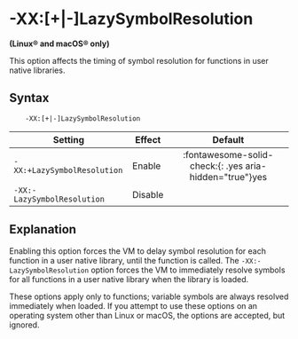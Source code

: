<!--
* Copyright (c) 2017, 2022 IBM Corp. and others
*
* This program and the accompanying materials are made
* available under the terms of the Eclipse Public License 2.0
* which accompanies this distribution and is available at
* https://www.eclipse.org/legal/epl-2.0/ or the Apache
* License, Version 2.0 which accompanies this distribution and
* is available at https://www.apache.org/licenses/LICENSE-2.0.
*
* This Source Code may also be made available under the
* following Secondary Licenses when the conditions for such
* availability set forth in the Eclipse Public License, v. 2.0
* are satisfied: GNU General Public License, version 2 with
* the GNU Classpath Exception [1] and GNU General Public
* License, version 2 with the OpenJDK Assembly Exception [2].
*
* [1] https://www.gnu.org/software/classpath/license.html
* [2] http://openjdk.java.net/legal/assembly-exception.html
*
* SPDX-License-Identifier: EPL-2.0 OR Apache-2.0 OR GPL-2.0 WITH
* Classpath-exception-2.0 OR LicenseRef-GPL-2.0 WITH Assembly-exception
-->

# -XX:\[+|-\]LazySymbolResolution

**(Linux&reg; and macOS&reg; only)**

This option affects the timing of symbol resolution for functions in user native libraries.

## Syntax

        -XX:[+|-]LazySymbolResolution

| Setting                     | Effect  | Default                                                                            |
|-----------------------------|---------|:----------------------------------------------------------------------------------:|
| `-XX:+LazySymbolResolution` | Enable  | :fontawesome-solid-check:{: .yes aria-hidden="true"}<span class="sr-only">yes</span> |
| `-XX:-LazySymbolResolution` | Disable |                                                                                    |

## Explanation

Enabling this option forces the VM to delay symbol resolution for each function in a user native library, until the function is called.
The `-XX:-LazySymbolResolution` option forces the VM to immediately resolve symbols for all functions in a user native library when the library is loaded.

These options apply only to functions; variable symbols are always resolved immediately when loaded. If you attempt to use these options on an operating system other than Linux or macOS, the options are accepted, but ignored.



<!-- ==== END OF TOPIC ==== xxlazysymbolresolution.md ==== -->
